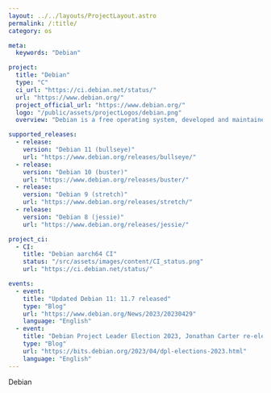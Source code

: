 ```yaml
---
layout: ../../layouts/ProjectLayout.astro
permalink: /:title/
category: os

meta:
  keywords: "Debian"

project:
  title: "Debian"
  type: "C"
  ci_url: "https://ci.debian.net/status/"
  url: "https://www.debian.org/"
  project_official_url: "https://www.debian.org/"
  logo: "/public/assets/projectLogos/debian.png"
  overview: "Debian is a free operating system, developed and maintained by the Debian project. A free Linux distribution with thousands of applications to meet our users' needs."

supported_releases:
  - release:
    version: "Debian 11 (bullseye)"
    url: "https://www.debian.org/releases/bullseye/"
  - release:
    version: "Debian 10 (buster)"
    url: "https://www.debian.org/releases/buster/"
  - release:
    version: "Debian 9 (stretch)"
    url: "https://www.debian.org/releases/stretch/"
  - release:
    version: "Debian 8 (jessie)"
    url: "https://www.debian.org/releases/jessie/"

project_ci:
  - CI:
    title: "Debian aarch64 CI"
    status: "/src/assets/images/content/CI_status.png"
    url: "https://ci.debian.net/status/"

events:
  - event:
    title: "Updated Debian 11: 11.7 released"
    type: "Blog"
    url: "https://www.debian.org/News/2023/20230429"
    language: "English"
  - event:
    title: "Debian Project Leader Election 2023, Jonathan Carter re-elected"
    type: "Blog"
    url: "https://bits.debian.org/2023/04/dpl-elections-2023.html"
    language: "English"
---
```


<p>Debian</p>
